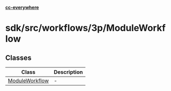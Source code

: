 [**cc-everywhere**](../../../../../index.md)

<HorizontalLine />

# sdk/src/workflows/3p/ModuleWorkflow

## Classes

| Class | Description |
| ------ | ------ |
| [ModuleWorkflow](classes/module-workflow.md) | - |

